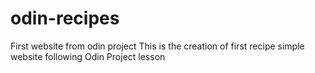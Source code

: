 # odin-recipes
First website from odin project
This is the creation of first recipe simple website following Odin Project lesson
